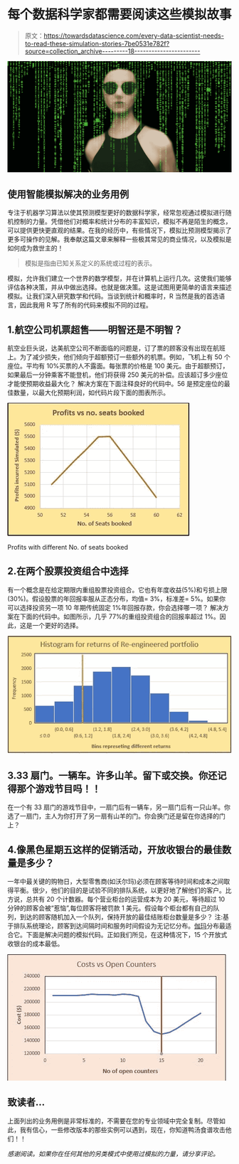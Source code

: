 # 每个数据科学家都需要阅读这些模拟故事

> 原文：<https://towardsdatascience.com/every-data-scientist-needs-to-read-these-simulation-stories-7be0531e782f?source=collection_archive---------18----------------------->

![](img/c6aa21991859678f3a967b9bb6f75326.png)

## 使用智能模拟解决的业务用例

专注于机器学习算法以使其预测模型更好的数据科学家，经常忽视通过模拟进行随机控制的力量。凭借他们对概率和统计分布的丰富知识，模拟不再是陌生的概念，可以提供更快更直观的结果。在我的经历中，有些情况下，模拟比预测模型揭示了更多可操作的见解。我奉献这篇文章来解释一些极其常见的商业情况，以及模拟是如何成为救世主的！

> 模拟是指由已知关系定义的系统或过程的表示。

模拟，允许我们建立一个世界的数学模型，并在计算机上运行几次。这使我们能够评估各种决策，并从中做出选择。也就是做决策。这是试图用更简单的语言来描述模拟。让我们深入研究数学和代码。当谈到统计和概率时，R 当然是我的首选语言，因此我用 R 写了所有的代码来模拟不同的过程。

## 1.航空公司机票超售——明智还是不明智？

航空业巨头说，达美航空公司不断面临的问题是，订了票的顾客没有出现在航班上。为了减少损失，他们倾向于超额预订一些额外的机票。例如，飞机上有 50 个座位。平均有 10%买票的人不露面。每张票的价格是 100 美元。由于超额预订，如果最后一分钟乘客不能登机，他们将获得 250 美元的补偿。应该超订多少座位才能使预期收益最大化？
解决方案在下面注释良好的代码中。56 是预定座位的最佳数量，以最大化预期利润，如代码片段下面的图表所示。

![](img/4da111a62486078d65ced68ca2220664.png)

Profits with different No. of seats booked

## 2.在两个股票投资组合中选择

有一个概念是在给定期限内重组股票投资组合。它也有年度收益(5%)和亏损上限(30%)。假设股票的年回报率服从正态分布，均值= 3%，标准差= 5%。如果你可以选择投资另一项 10 年期传统固定 1%年回报存款，你会选择哪一项？
解决方案在下面的代码中。如图所示，几乎 77%的重组投资组合的回报率超过 1%。因此，这是一个更好的选择。

![](img/a4be783a4bad463863851100d2c3e261.png)

## 3.33 扇门。一辆车。许多山羊。留下或交换。你还记得那个游戏节目吗！！

在一个有 33 扇门的游戏节目中，一扇门后有一辆车，另一扇门后有一只山羊。你选了一扇门，主人为你打开了另一扇有山羊的门。你会换门还是留在你选择的门上？

## 4.像黑色星期五这样的促销活动，开放收银台的最佳数量是多少？

一年中最关键的购物日，大型零售商(如沃尔玛)必须在顾客等待时间和成本之间取得平衡。很少，他们的目的是试验不同的排队系统，以更好地了解他们的客户。比方说，总共有 20 个计数器。每个营业柜台的运营成本为 20 美元，等待超过 10 分钟的顾客会被“惹恼”,每位顾客将被罚款 1 美元。假设每个柜台都有自己的队列，到达的顾客随机加入一个队列，保持开放的最佳结账柜台数量是多少？
注:基于排队系统理论，顾客到达间隔时间和服务时间假设为无记忆分布。[伽玛](https://en.wikipedia.org/wiki/Gamma_distribution)分布最适合它。下面是解决问题的模拟代码。正如我们所见，在这种情况下，15 个开放式收银台的成本最低。

![](img/ae157b42709841347bf5aeb30b2f68b6.png)

## 致读者…

上面列出的业务用例是非常标准的，不需要在您的专业领域中完全复制。尽管如此，我有信心，一些修改版本的那些实例可以遇到，现在，你知道鸭汤食谱攻击他们！！

*感谢阅读。如果你在任何其他的另类模式中使用过模拟的力量，请分享评论。*